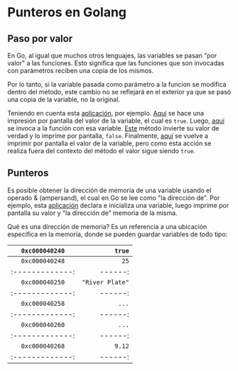 # Punteros en Golang

## Paso por valor

En Go, al igual que muchos otros lenguajes, las variables se pasan "por valor" a las funciones. Esto significa que las funciones que son invocadas con parámetros reciben una copia de los mismos.

Por lo tanto, si la variable pasada como parámetro a la funcion se modifica dentro del método, este cambio no se reflejará en el exterior ya que se pasó una copia de la variable, no la original.

Teniendo en cuenta esta [aplicación](https://github.com/mikedr/punterosGolang/blob/main/PasoPorValor.go), por ejemplo. [Aquí](https://github.com/mikedr/punterosGolang/blob/main/PasoPorValor.go#L7) se hace una impresión por pantalla del valor de la variable, el cual es `true`. Luego, [aquí](https://github.com/mikedr/punterosGolang/blob/main/PasoPorValor.go#L8) se invoca a la función con esa variable. [Este](https://github.com/mikedr/punterosGolang/blob/main/PasoPorValor.go#L12) método invierte su valor de verdad y lo imprime por pantalla, `false`. Finalmente, [aquí](https://github.com/mikedr/punterosGolang/blob/main/PasoPorValor.go#L9) se vuelve a imprimir por pantalla el valor de la variable, pero como esta acción se realiza fuera del contexto del método el valor sigue siendo `true`.

## Punteros

Es posible obtener la dirección de memoria de una variable usando el operado & (ampersand), el cual en Go se lee como "la dirección de". Por ejemplo, esta [aplicación](https://github.com/mikedr/punterosGolang/blob/main/PasoPorValor.go) declara e inicializa una variable, luego imprime por pantalla su valor y "la dirección de" memoria de la misma.

Qué es una dirección de memoria? Es un referencia a una ubicación específica en la memoria, donde se pueden guardar variables de todo tipo:

|`0xc000040240`|	`true`	|
|:-------------:|------:|
|`0xc000040248`|	`25`	|
|:-------------:|------:|
|`0xc000040250`|	`"River Plate"`	|
|:-------------:|------:|
|`0xc000040258`|	`...`	|
|:-------------:|------:|
|`0xc000040260`|	`...`	|
|:-------------:|------:|
|`0xc000040268`|	`9.12`	|
|:-------------:|------:|